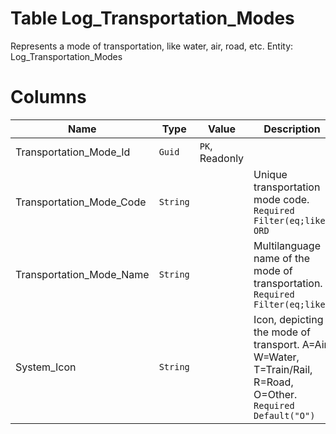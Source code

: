 # Table Log_Transportation_Modes

Represents a mode of transportation, like water, air, road, etc. Entity: Log_Transportation_Modes

# Columns

| Name | Type | Value | Description |
| - | - | - | --- |
|Transportation_Mode_Id|`Guid`|`PK`, Readonly||
|Transportation_Mode_Code|`String`||Unique transportation mode code. `Required` `Filter(eq;like)` `ORD` |
|Transportation_Mode_Name|`String`||Multilanguage name of the mode of transportation. `Required` `Filter(eq;like)` |
|System_Icon|`String`||Icon, depicting the mode of transport. A=Air, W=Water, T=Train/Rail, R=Road, O=Other. `Required` `Default("O")` |

